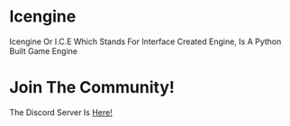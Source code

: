 # Icengine
Icengine Or I.C.E Which Stands For Interface Created Engine, Is A Python Built Game Engine
# Join The Community!
The Discord Server Is [Here!](https://discord.com/invite/MYpWwDQrXR)
